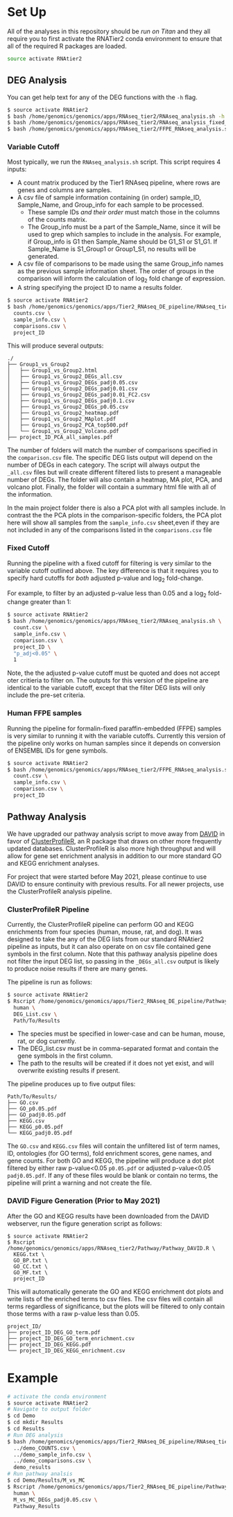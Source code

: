 # Set Up
All of the analyses in this repository should be *run on Titan* and they all require you to first activate the RNATier2 conda environment to ensure that all of the required R packages are loaded.
```bash
source activate RNAtier2
```

## DEG Analysis

You can get help text for any of the DEG functions with the `-h` flag.
```bash
$ source activate RNAtier2
$ bash /home/genomics/genomics/apps/RNAseq_tier2/RNAseq_analysis.sh -h 
$ bash /home/genomics/genomics/apps/RNAseq_tier2/RNAseq_analysis_fixed_cutoff.sh -h
$ bash /home/genomics/genomics/apps/RNAseq_tier2/FFPE_RNAseq_analysis.sh -h
```
### Variable Cutoff

Most typically, we run the `RNAseq_analysis.sh` script. This script requires 4 inputs:

- A count matrix produced by the Tier1 RNAseq pipeline, where rows are genes and columns are samples.
- A csv file of sample information containing (in order)  sample_ID, Sample_Name, and Group_info for each sample to be processed. 
  - These sample IDs *and their order* must match those in the columns of the counts matrix. 
  - The Group_info must be a part of the Sample_Name, since it will be used to grep which samples to include in the analysis. For example, if Group_info is G1 then Sample_Name should be G1_S1 or S1_G1. If Sample_Name is S1_Group1 or Group1_S1, no results will be generated. 
- A csv file of comparisons to be made using the same Group_info names as the previous sample information sheet. The order of groups in the comparison will inform the calculation of log<sub>2</sub> fold change of expression.
- A string specifying the project ID to name a results folder.

```bash
$ source activate RNAtier2
$ bash /home/genomics/genomics/apps/Tier2_RNAseq_DE_pipeline/RNAseq_tier2/RNAseq_analysis.sh \
  counts.csv \
  sample_info.csv \
  comparisons.csv \
  project_ID
```

This will produce several outputs:
```
./
├── Group1_vs_Group2
│   ├── Group1_vs_Group2.html
│   ├── Group1_vs_Group2_DEGs_all.csv
│   ├── Group1_vs_Group2_DEGs_padj0.05.csv
│   ├── Group1_vs_Group2_DEGs_padj0.01.csv
│   ├── Group1_vs_Group2_DEGs_padj0.01_FC2.csv
│   ├── Group1_vs_Group2_DEGs_padj0.1.csv
│   ├── Group1_vs_Group2_DEGs_p0.05.csv
│   ├── Group1_vs_Group2_heatmap.pdf
│   ├── Group1_vs_Group2_MAplot.pdf
│   ├── Group1_vs_Group2_PCA_top500.pdf
│   └── Group1_vs_Group2_Volcano.pdf
├── project_ID_PCA_all_samples.pdf
```
The number of folders will match the number of comparisons specified in the `comparison.csv` file. The specific DEG lists output will depend on the number of DEGs in each category. The script will always output the `_all.csv` files but will create different filtered lists to present a manageable number of DEGs. The folder will also contain a heatmap, MA plot, PCA, and volcano plot. Finally, the folder will contain a summary html file with all of the information.

In the main project folder there is also a PCA plot with all samples include. In contrast the the PCA plots in the comparison-specific folders, the PCA plot here will show all samples from the `sample_info.csv` sheet,even if they are not included in any of the comparisons listed in the `comparisons.csv` file

### Fixed Cutoff

Running the pipeline with a fixed cutoff for filtering is very similar to the variable cutoff outlined above. The key difference is that it requires you to specify hard cutoffs for *both* adjusted p-value and log<sub>2</sub> fold-change.

For example, to filter by an adjusted p-value less than 0.05 and a log<sub>2</sub> fold-change greater than 1:
```bash
$ source activate RNAtier2
$ bash /home/genomics/genomics/apps/RNAseq_tier2/RNAseq_analysis.sh \
  count.csv \
  sample_info.csv \
  comparison.csv \
  project_ID \
  "p_adj<0.05" \
  1
```

Note, the the adjusted p-value cutoff must be quoted and does not accept oter critieria to filter on. The outputs for this version of the pipeline are identical to the variable cutoff, except that the filter DEG lists will only include the pre-set criteria.


### Human FFPE samples

Running the pipeline for formalin-fixed paraffin-embedded (FFPE) samples is very similar to running it with the variable cutoffs. Currently this version of the pipeline only works on human samples since it depends on conversion of ENSEMBL IDs for gene symbols.

```bash
$ source activate RNAtier2
$ bash /home/genomics/genomics/apps/RNAseq_tier2/FFPE_RNAseq_analysis.sh \
  count.csv \
  sample_info.csv \
  comparison.csv \
  project_ID
```

## Pathway Analysis

We have upgraded our pathway analysis script to move away from [DAVID](https://david.ncifcrf.gov/) in favor of [ClusterProfileR](https://yulab-smu.top/clusterProfiler-book/), an R package that draws on other more frequently updated databases. ClusterProfileR is also more high throughput and will allow for gene set enrichment analysis in addition to our more standard GO and KEGG enrichment analyses.

For project that were started before May 2021, please continue to use DAVID to ensure continuity with previous results. For all newer projects, use the ClusterProfileR analysis pipeline.

### ClusterProfileR Pipeline

Currently, the ClusterProfileR pipeline can perform GO and KEGG enrichments from four species (human, mouse, rat, and dog). It was designed to take the any of the DEG lists from our standard RNAtier2 pipeline as inputs, but it can also operate on on csv file contained gene symbols in the first column. Note that this pathway analysis pipeline does not filter the input DEG list, so passing in the `_DEGs_all.csv` output is likely to produce noise results if there are many genes.

The pipeline is run as follows:

```bash
$ source activate RNAtier2
$ Rscript /home/genomics/genomics/apps/Tier2_RNAseq_DE_pipeline/Pathway/Pathway.R \
  human \
  DEG_List.csv \
  Path/To/Results
```

- The species must be specified in lower-case and can be human, mouse, rat, or dog currently.
- The DEG_list.csv must be in comma-separated format and contain the gene symbols in the first column.
- The path to the results will be created if it does not yet exist, and will overwrite existing results if present.

The pipeline produces up to five output files:

```
Path/To/Results/
├── GO.csv
├── GO_p0.05.pdf
├── GO_padj0.05.pdf
├── KEGG.csv
├── KEGG_p0.05.pdf
└── KEGG_padj0.05.pdf
```

The `GO.csv` and `KEGG.csv` files will contain the unfiltered list of term names, ID, ontologies (for GO terms), fold enrichment scores, gene names, and gene counts. For both GO and KEGG, the pipeline will produce a dot plot filtered by either raw p-value<0.05 `p0.05.pdf` or adjusted p-value<0.05 `padj0.05.pdf`. If any of these files would be blank or contain no terms, the pipeline will print a warning and not create the file.

### DAVID Figure Generation (Prior to May 2021)

After the GO and KEGG results have been downloaded from the DAVID webserver, run the figure generation script as follows:

```
$ source activate RNAtier2
$ Rscript /home/genomics/genomics/apps/RNAseq_tier2/Pathway/Pathway_DAVID.R \
  KEGG.txt \
  GO_BP.txt \
  GO_CC.txt \
  GO_MF.txt \
  project_ID
```

This will automatically generate the GO and KEGG enrichment dot plots and write lists of the enriched terms to csv files. The csv files will contain all terms regardless of significance, but the plots will be filtered to only contain those terms with a raw p-value less than 0.05.

```
project_ID/
├── project_ID_DEG_GO_term.pdf
├── project_ID_DEG_GO_term_enrichment.csv
├── project_ID_DEG_KEGG.pdf
└── project_ID_DEG_KEGG_enrichment.csv
```

# Example

```bash
# activate the conda environment
$ source activate RNAtier2
# Navigate to output folder
$ cd Demo
$ cd mkdir Results
$ cd Results
# Run DEG analysis
$ bash /home/genomics/genomics/apps/Tier2_RNAseq_DE_pipeline/RNAseq_tier2/RNAseq_analysis.sh \
  ../demo_COUNTS.csv \
  ../demo_sample_info.csv \
  ../demo_comparisons.csv \
  demo_results
# Run pathway analsis
$ cd Demo/Results/M_vs_MC
$ Rscript /home/genomics/genomics/apps/Tier2_RNAseq_DE_pipeline/Pathway/Pathway.R \
  human \
  M_vs_MC_DEGs_padj0.05.csv \
  Pathway_Results
```
